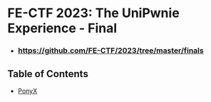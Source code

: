# FE-CTF 2023: The UniPwnie Experience - Final

* ### https://github.com/FE-CTF/2023/tree/master/finals

## Table of Contents

* [PonyX](ponyx/README.md)
